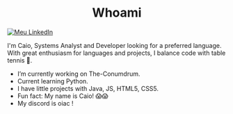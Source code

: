 <h1 align="center"> Whoami</h1>

[![Meu LinkedIn](https://img.shields.io/badge/Linkedin-blue.svg)](https://www.linkedin.com/in/seu-usuario/)

I'm Caio, Systems Analyst and Developer looking for a preferred language. With great enthusiasm for languages ​​and projects, I balance code with table tennis 🏓.

* I’m currently working on The-Conumdrum.
* Current learning Python.
* I have little projects with Java, JS, HTML5, CSS5.
* Fun fact: My name is Caio! 😱😱
* My discord is oiac !

